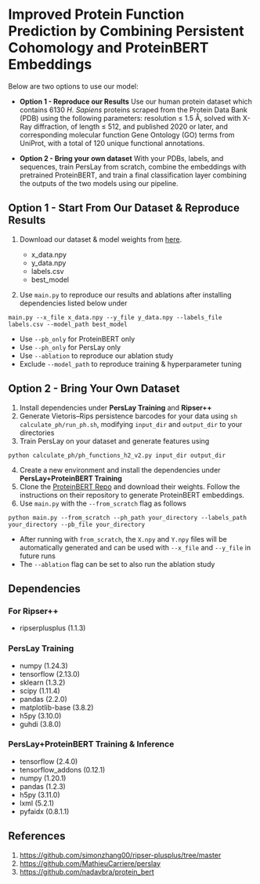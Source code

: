 # Improved Protein Function Prediction by Combining Persistent Cohomology and ProteinBERT Embeddings

Below are two options to use our model:

* **Option 1 - Reproduce our Results** Use our human protein dataset which contains 6130 *H. Sapiens* proteins scraped from the Protein Data Bank (PDB) using the following parameters: resolution $\leq$ 1.5 Å, solved with X-Ray diffraction, of length $\leq$ 512, and published 2020 or later, and corresponding molecular function Gene Ontology (GO) terms from UniProt, with a total of 120 unique functional annotations.

* **Option 2 - Bring your own dataset** With your PDBs, labels, and sequences, train PersLay from scratch, combine the embeddings with pretrained ProteinBERT, and train a final classification layer combining the outputs of the two models using our pipeline.

## Option 1 - Start From Our Dataset & Reproduce Results

1. Download our dataset & model weights from [here](https://drive.google.com/drive/folders/1vwBZ9MLocZCF6WLP4ZgvAZ3Fj2Bi117v?usp=drive_link).

    * x_data.npy
    * y_data.npy
    * labels.csv
    * best_model

2. Use `main.py` to reproduce our results and ablations after installing dependencies listed below under

```
main.py --x_file x_data.npy --y_file y_data.npy --labels_file labels.csv --model_path best_model
```

* Use `--pb_only` for ProteinBERT only
* Use `--ph_only` for PersLay only
* Use `--ablation` to reproduce our ablation study
* Exclude `--model_path` to reproduce training \& hyperparameter tuning

## Option 2 - Bring Your Own Dataset

1. Install dependencies under **PersLay Training** and **Ripser++**
2. Generate Vietoris–Rips persistence barcodes for your data using `sh calculate_ph/run_ph.sh`, modifying `input_dir` and `output_dir` to your directories
3. Train PersLay on your dataset and generate features using

```
python calculate_ph/ph_functions_h2_v2.py input_dir output_dir
```

4. Create a new environment and install the dependencies under **PersLay+ProteinBERT Training**
5. Clone the [ProteinBERT Repo](https://github.com/nadavbra/protein_bert) and download their weights. Follow the instructions on their repository to generate ProteinBERT embeddings.
6. Use `main.py` with the `--from_scratch` flag as follows
```
python main.py --from_scratch --ph_path your_directory --labels_path your_directory --pb_file your_directory
```

* After running with `from_scratch`, the `X.npy` and `Y.npy` files will be automatically generated and can be used with `--x_file` and `--y_file` in future runs
* The `--ablation` flag can be set to also run the ablation study

## Dependencies

### For Ripser++
- ripserplusplus (1.1.3)

### PersLay Training
- numpy (1.24.3)
- tensorflow (2.13.0)
- sklearn (1.3.2)
- scipy (1.11.4)
- pandas (2.2.0)
- matplotlib-base (3.8.2)
- h5py (3.10.0)
- guhdi (3.8.0)

### PersLay+ProteinBERT Training & Inference
- tensorflow (2.4.0)
- tensorflow_addons (0.12.1)
- numpy (1.20.1)
- pandas (1.2.3)
- h5py (3.11.0)
- lxml (5.2.1)
- pyfaidx (0.8.1.1)

## References
1. https://github.com/simonzhang00/ripser-plusplus/tree/master
2. https://github.com/MathieuCarriere/perslay
3. https://github.com/nadavbra/protein_bert
   
